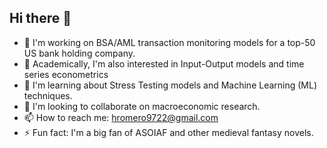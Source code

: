 ## Hi there 👋
- 🔭 I'm working on BSA/AML transaction monitoring models for a top-50 US bank holding company.
- 🚀 Academically, I'm also interested in Input-Output models and time series econometrics
- 🌱 I'm learning about Stress Testing models and Machine Learning (ML) techniques.
- 👯 I'm looking to collaborate on macroeconomic research.
- 📫 How to reach me: hromero9722@gmail.com
- ⚡ Fun fact: I'm a big fan of ASOIAF and other medieval fantasy novels.

